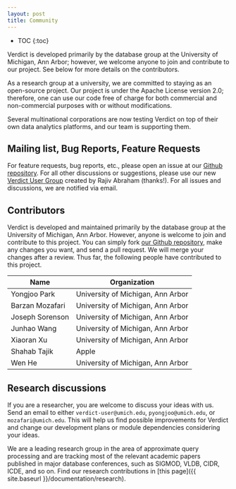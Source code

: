 ```yaml
---
layout: post
title: Community
---
```


* TOC
{:toc}

Verdict is developed primarily by the database group at the University of Michigan, Ann Arbor; however, we welcome anyone to join and contribute to our project. See below for more details on the contributors.

As a research group at a university, we are committed to staying as an open-source project. Our project is under the Apache License version 2.0; therefore, one can use our code free of charge for both commercial and non-commercial purposes with or without modifications.

Several multinational corporations are now testing Verdict on top of their own data analytics platforms, and our team is supporting them.


## Mailing list, Bug Reports, Feature Requests

For feature requests, bug reports, etc., please open an issue at our [Github repository](https://github.com/mozafari/verdict/issues). For all other discussions or suggestions, please use our new [Verdict User Group](https://groups.google.com/forum/#!forum/verdict) created by Rajiv Abraham (thanks!). For all issues and discussions, we are notified via email.


## Contributors

Verdict is developed and maintained primarily by the database group at the University of Michigan, Ann Arbor. However, anyone is welcome to join and contribute to this project. You can simply fork [our Github repository](https://github.com/mozafari/verdict), make any changes you want, and send a pull request. We will merge your changes after a review. Thus far, the following people have contributed to this project.

| Name            | Organization                      |
|-----------------|-----------------------------------|
| Yongjoo Park    | University of Michigan, Ann Arbor |
| Barzan Mozafari | University of Michigan, Ann Arbor |
| Joseph Sorenson | University of Michigan, Ann Arbor |
| Junhao Wang     | University of Michigan, Ann Arbor |
| Xiaoran Xu      | University of Michigan, Ann Arbor |
| Shahab Tajik    | Apple                             |
| Wen He          | University of Michigan, Ann Arbor |


## Research discussions

If you are a researcher, you are welcome to discuss your ideas with us. Send an email to either `verdict-user@umich.edu`, `pyongjoo@umich.edu`, or `mozafari@umich.edu`. This will help us find possible improvements for Verdict and change our development plans or module dependencies considering your ideas.

We are a leading research group in the area of approximate query processing and are tracking most of the relevant academic papers published in major database conferences, such as SIGMOD, VLDB, CIDR, ICDE, and so on. Find our research contributions in [this page]({{ site.baseurl }}/documentation/research).
